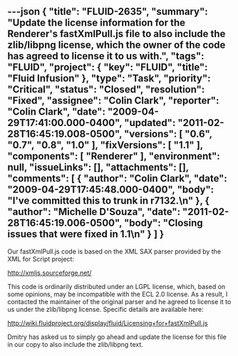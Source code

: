 ---json
{
  "title": "FLUID-2635",
  "summary": "Update the license information for the Renderer's fastXmlPull.js file to also include the zlib/libpng license, which the owner of the code has agreed to license it to us with.",
  "tags": "FLUID",
  "project": {
    "key": "FLUID",
    "title": "Fluid Infusion"
  },
  "type": "Task",
  "priority": "Critical",
  "status": "Closed",
  "resolution": "Fixed",
  "assignee": "Colin Clark",
  "reporter": "Colin Clark",
  "date": "2009-04-29T17:41:00.000-0400",
  "updated": "2011-02-28T16:45:19.008-0500",
  "versions": [
    "0.6",
    "0.7",
    "0.8",
    "1.0"
  ],
  "fixVersions": [
    "1.1"
  ],
  "components": [
    "Renderer"
  ],
  "environment": null,
  "issueLinks": [],
  "attachments": [],
  "comments": [
    {
      "author": "Colin Clark",
      "date": "2009-04-29T17:45:48.000-0400",
      "body": "I've committed this to trunk in r7132.\n"
    },
    {
      "author": "Michelle D'Souza",
      "date": "2011-02-28T16:45:19.006-0500",
      "body": "Closing issues that were fixed in 1.1\n"
    }
  ]
}
---
Our fastXmlPull.js code is based on the XML SAX parser provided by the XML for Script project:

<http://xmljs.sourceforge.net/>

This code is ordinarily distributed under an LGPL license, which, based on some opinions, may be incompatible with the ECL 2.0 license. As a result, I contacted the maintainer of the original parser and he agreed to license it to us under the zlib/libpng license. Specific details are available here:

<http://wiki.fluidproject.org/display/fluid/Licensing+for+fastXmlPull.js>

Dmitry has asked us to simply go ahead and update the license for this file in our copy to also include the zlib/libpng text.

        